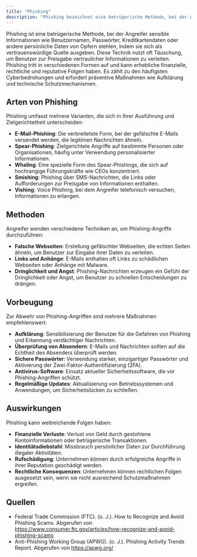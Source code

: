 ```yaml
---
title: "Phishing"
description: "Phishing bezeichnet eine betrügerische Methode, bei der Angreifer sensible Informationen durch Vortäuschung vertrauenswürdiger Quellen stehlen. Es umfasst verschiedene Formen wie E-Mail-Phishing, Spear-Phishing und Smishing. Vorbeugung erfolgt durch Aufklärung, sichere Passwörter und Sicherheitssoftware."
---
```


Phishing ist eine betrügerische Methode, bei der Angreifer sensible Informationen wie Benutzernamen, Passwörter, Kreditkartendaten oder andere persönliche Daten von Opfern stehlen, indem sie sich als vertrauenswürdige Quelle ausgeben. Diese Technik nutzt oft Täuschung, um Benutzer zur Preisgabe vertraulicher Informationen zu verleiten. Phishing tritt in verschiedenen Formen auf und kann erhebliche finanzielle, rechtliche und reputative Folgen haben. Es zählt zu den häufigsten Cyberbedrohungen und erfordert präventive Maßnahmen wie Aufklärung und technische Schutzmechanismen.

## Arten von Phishing

Phishing umfasst mehrere Varianten, die sich in ihrer Ausführung und Zielgerichtetheit unterscheiden:

- **E-Mail-Phishing**: Die verbreitetste Form, bei der gefälschte E-Mails versendet werden, die legitimen Nachrichten ähneln.
- **Spear-Phishing**: Zielgerichtete Angriffe auf bestimmte Personen oder Organisationen, häufig unter Verwendung personalisierter Informationen.
- **Whaling**: Eine spezielle Form des Spear-Phishings, die sich auf hochrangige Führungskräfte wie CEOs konzentriert.
- **Smishing**: Phishing über SMS-Nachrichten, die Links oder Aufforderungen zur Preisgabe von Informationen enthalten.
- **Vishing**: Voice Phishing, bei dem Angreifer telefonisch versuchen, Informationen zu erlangen.

## Methoden

Angreifer wenden verschiedene Techniken an, um Phishing-Angriffe durchzuführen:

- **Falsche Webseiten**: Erstellung gefälschter Webseiten, die echten Seiten ähneln, um Benutzer zur Eingabe ihrer Daten zu verleiten.
- **Links und Anhänge**: E-Mails enthalten oft Links zu schädlichen Webseiten oder Anhänge mit Malware.
- **Dringlichkeit und Angst**: Phishing-Nachrichten erzeugen ein Gefühl der Dringlichkeit oder Angst, um Benutzer zu schnellen Entscheidungen zu drängen.

## Vorbeugung

Zur Abwehr von Phishing-Angriffen sind mehrere Maßnahmen empfehlenswert:

- **Aufklärung**: Sensibilisierung der Benutzer für die Gefahren von Phishing und Erkennung verdächtiger Nachrichten.
- **Überprüfung von Absendern**: E-Mails und Nachrichten sollten auf die Echtheit des Absenders überprüft werden.
- **Sichere Passwörter**: Verwendung starker, einzigartiger Passwörter und Aktivierung der Zwei-Faktor-Authentifizierung (2FA).
- **Antivirus-Software**: Einsatz aktueller Sicherheitssoftware, die vor Phishing-Angriffen schützt.
- **Regelmäßige Updates**: Aktualisierung von Betriebssystemen und Anwendungen, um Sicherheitslücken zu schließen.

## Auswirkungen

Phishing kann weitreichende Folgen haben:

- **Finanzielle Verluste**: Verlust von Geld durch gestohlene Kontoinformationen oder betrügerische Transaktionen.
- **Identitätsdiebstahl**: Missbrauch persönlicher Daten zur Durchführung illegaler Aktivitäten.
- **Rufschädigung**: Unternehmen können durch erfolgreiche Angriffe in ihrer Reputation geschädigt werden.
- **Rechtliche Konsequenzen**: Unternehmen können rechtlichen Folgen ausgesetzt sein, wenn sie nicht ausreichend Schutzmaßnahmen ergreifen.

## Quellen

- Federal Trade Commission (FTC). (o. J.). How to Recognize and Avoid Phishing Scams. Abgerufen von https://www.consumer.ftc.gov/articles/how-recognize-and-avoid-phishing-scams
- Anti-Phishing Working Group (APWG). (o. J.). Phishing Activity Trends Report. Abgerufen von https://apwg.org/